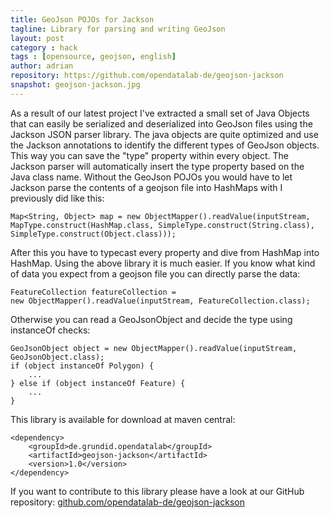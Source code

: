 ```yaml
---
title: GeoJson POJOs for Jackson
tagline: Library for parsing and writing GeoJson
layout: post
category : hack
tags : [opensource, geojson, english]
author: adrian
repository: https://github.com/opendatalab-de/geojson-jackson
snapshot: geojson-jackson.jpg
---
```


As a result of our latest project I've extracted a small set of Java Objects that can easily be serialized 
and deserialized into GeoJson files using the Jackson JSON parser library. The java objects are quite 
optimized and use the Jackson annotations to identify the different types of GeoJson objects. 
This way you can save the "type" property within every object. The Jackson parser will automatically 
insert the type property based on the Java class name.
Without the GeoJson POJOs you would have to let Jackson parse the contents of a geojson file 
into HashMaps with I previously did like this:

	Map<String, Object> map = new ObjectMapper().readValue(inputStream,
	MapType.construct(HashMap.class, SimpleType.construct(String.class),
	SimpleType.construct(Object.class)));

After this you have to typecast every property and dive from HashMap into HashMap. 
Using the above library it is much easier. If you know what kind of data you expect from a 
geojson file you can directly parse the data:

	FeatureCollection featureCollection = 
	new ObjectMapper().readValue(inputStream, FeatureCollection.class);

Otherwise you can read a GeoJsonObject and decide the type using instanceOf checks:

	GeoJsonObject object = new ObjectMapper().readValue(inputStream, GeoJsonObject.class);
	if (object instanceOf Polygon) {
		...
	} else if (object instanceOf Feature) {
		...
	}

This library is available for download at maven central:

	<dependency>
		<groupId>de.grundid.opendatalab</groupId>
		<artifactId>geojson-jackson</artifactId>
		<version>1.0</version>
	</dependency>


If you want to contribute to this library please have a look at our GitHub repository:
[github.com/opendatalab-de/geojson-jackson](https://github.com/opendatalab-de/geojson-jackson)
